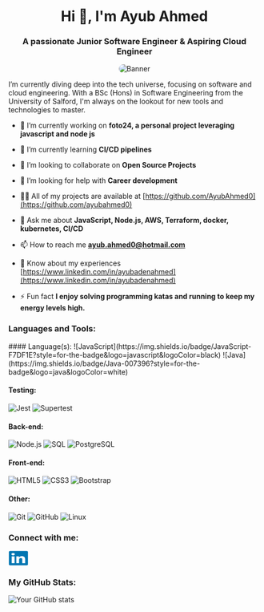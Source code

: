 <h1 align="center">Hi 👋, I'm Ayub Ahmed</h1>
<h3 align="center">A passionate Junior Software Engineer & Aspiring Cloud Engineer</h3>

<p align="center">
  <img src="https://user-images.githubusercontent.com/yourimage.jpg" alt="Banner" style="border-radius:10px;">
</p>

<p align="left">I’m currently diving deep into the tech universe, focusing on software and cloud engineering. With a BSc (Hons) in Software Engineering from the University of Salford, I'm always on the lookout for new tools and technologies to master.</p>

- 🔭 I’m currently working on **foto24, a personal project leveraging javascript and node js**

- 🌱 I’m currently learning **CI/CD pipelines**

- 👯 I’m looking to collaborate on **Open Source Projects**

- 🤝 I’m looking for help with **Career development**

- 👨‍💻 All of my projects are available at [https://github.com/AyubAhmed0](https://github.com/ayubahmed0)

- 💬 Ask me about **JavaScript, Node.js, AWS, Terraform, docker, kubernetes, CI/CD**

- 📫 How to reach me **ayub.ahmed0@hotmail.com**

- 📄 Know about my experiences [https://www.linkedin.com/in/ayubadenahmed](https://www.linkedin.com/in/ayubadenahmed)

- ⚡ Fun fact **I enjoy solving programming katas and running to keep my energy levels high.**



### Languages and Tools:
<p align="left"> 
#### Language(s):
![JavaScript](https://img.shields.io/badge/JavaScript-F7DF1E?style=for-the-badge&logo=javascript&logoColor=black)
![Java](https://img.shields.io/badge/Java-007396?style=for-the-badge&logo=java&logoColor=white)

#### Testing:
![Jest](https://img.shields.io/badge/Jest-C21325?style=for-the-badge&logo=jest&logoColor=white)
![Supertest](https://img.shields.io/badge/-Supertest-lightgrey?style=for-the-badge)

#### Back-end:
![Node.js](https://img.shields.io/badge/Node.js-339933?style=for-the-badge&logo=nodedotjs&logoColor=white)
![SQL](https://img.shields.io/badge/SQL-4479A1?style=for-the-badge&logo=amazonaws&logoColor=white)
![PostgreSQL](https://img.shields.io/badge/PostgreSQL-316192?style=for-the-badge&logo=postgresql&logoColor=white)

#### Front-end:
![HTML5](https://img.shields.io/badge/HTML5-E34F26?style=for-the-badge&logo=html5&logoColor=white)
![CSS3](https://img.shields.io/badge/CSS3-1572B6?style=for-the-badge&logo=css3&logoColor=white)
![Bootstrap](https://img.shields.io/badge/Bootstrap-563D7C?style=for-the-badge&logo=bootstrap&logoColor=white)

#### Other:
![Git](https://img.shields.io/badge/Git-F05032?style=for-the-badge&logo=git&logoColor=white)
![GitHub](https://img.shields.io/badge/GitHub-100000?style=for-the-badge&logo=github&logoColor=white)
![Linux](https://img.shields.io/badge/Linux-FCC624?style=for-the-badge&logo=linux&logoColor=black)
</p>

### Connect with me:
<p align="left">
<a href="https://linkedin.com/in/ayubadenahmed" target="blank"><img align="center" src="https://raw.githubusercontent.com/devicons/devicon/master/icons/linkedin/linkedin-original.svg" alt="ayubadenahmed" height="30" width="40" /></a>
</p>

### My GitHub Stats:
![Your GitHub stats](https://github-readme-stats.vercel.app/api?username=ayubahmed0&show_icons=true&theme=radical)

